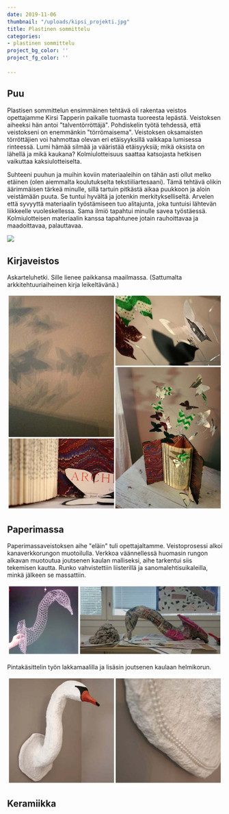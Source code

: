 ```yaml
---
date: 2019-11-06
thumbnail: "/uploads/kipsi_projekti.jpg"
title: Plastinen sommittelu
categories:
- plastinen sommittelu
project_bg_color: ''
project_fg_color: ''

---
```

## Puu

Plastisen sommittelun ensimmäinen tehtävä oli rakentaa veistos opettajamme Kirsi Tapperin paikalle tuomasta tuoreesta lepästä. Veistoksen aiheeksi hän antoi "talventörröttäjä". Pohdiskelin työtä tehdessä, että veistokseni on enemmänkin "törrömaisema". Veistoksen oksamaisten törröttäjien voi hahmottaa olevan eri etäisyyksillä vaikkapa lumisessa rinteessä. Lumi hämää silmää ja vääristää etäisyyksiä; mikä oksista on lähellä ja mikä kaukana? Kolmiulotteisuus saattaa katsojasta hetkisen vaikuttaa kaksiulotteiselta.

Suhteeni puuhun ja muihin koviin materiaaleihin on tähän asti ollut melko etäinen (olen aiemmalta koulutukselta tekstiiliartesaani). Tämä tehtävä olikin äärimmäisen tärkeä minulle, sillä tartuin pitkästä aikaa puukkoon ja aloin veistämään puuta. Se tuntui hyvältä ja jotenkin merkitykselliseltä. Arvelen että syvyyttä materiaalin työstämiseen tuo alitajunta, joka tuntuisi lähtevän liikkeelle vuoleskellessa. Sama ilmiö tapahtui minulle savea työstäessä. Kolmiulotteisen materiaalin kanssa tapahtunee jotain rauhoittavaa ja maadoittavaa, palauttavaa.

![](/uploads/törröttäjäkollaasi.jpg)

## Kirjaveistos

Askarteluhetki. Sille lienee paikkansa maailmassa. (Sattumalta arkkitehtuuriaiheinen kirja leikeltävänä.)

![](/uploads/paperiveistoskollaasi.jpg)

## Paperimassa

Paperimassaveistoksen aihe "eläin" tuli opettajaltamme. Veistoprosessi alkoi kanaverkkorungon muotoilulla. Verkkoa väännellessä huomasin rungon alkavan muotoutua joutsenen kaulan malliseksi, aihe tarkentui siis tekemisen kautta. Runko vahvistettiin liisterillä ja sanomalehtisuikaleilla, minkä jälkeen se massattiin. 

![](/uploads/joutsenkollaasi1.jpg)

Pintakäsittelin työn lakkamaalilla ja lisäsin joutsenen kaulaan helmikorun.

![](/uploads/joutsenkollasi3.jpg)

## Keramiikka